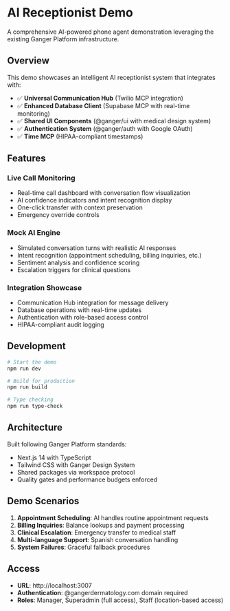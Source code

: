 # AI Receptionist Demo

A comprehensive AI-powered phone agent demonstration leveraging the existing Ganger Platform infrastructure.

## Overview

This demo showcases an intelligent AI receptionist system that integrates with:
- ✅ **Universal Communication Hub** (Twilio MCP integration)
- ✅ **Enhanced Database Client** (Supabase MCP with real-time monitoring)
- ✅ **Shared UI Components** (@ganger/ui with medical design system)
- ✅ **Authentication System** (@ganger/auth with Google OAuth)
- ✅ **Time MCP** (HIPAA-compliant timestamps)

## Features

### Live Call Monitoring
- Real-time call dashboard with conversation flow visualization
- AI confidence indicators and intent recognition display
- One-click transfer with context preservation
- Emergency override controls

### Mock AI Engine
- Simulated conversation turns with realistic AI responses
- Intent recognition (appointment scheduling, billing inquiries, etc.)
- Sentiment analysis and confidence scoring
- Escalation triggers for clinical questions

### Integration Showcase
- Communication Hub integration for message delivery
- Database operations with real-time updates
- Authentication with role-based access control
- HIPAA-compliant audit logging

## Development

```bash
# Start the demo
npm run dev

# Build for production
npm run build

# Type checking
npm run type-check
```

## Architecture

Built following Ganger Platform standards:
- Next.js 14 with TypeScript
- Tailwind CSS with Ganger Design System
- Shared packages via workspace protocol
- Quality gates and performance budgets enforced

## Demo Scenarios

1. **Appointment Scheduling**: AI handles routine appointment requests
2. **Billing Inquiries**: Balance lookups and payment processing
3. **Clinical Escalation**: Emergency transfer to medical staff
4. **Multi-language Support**: Spanish conversation handling
5. **System Failures**: Graceful fallback procedures

## Access

- **URL**: http://localhost:3007
- **Authentication**: @gangerdermatology.com domain required
- **Roles**: Manager, Superadmin (full access), Staff (location-based access)